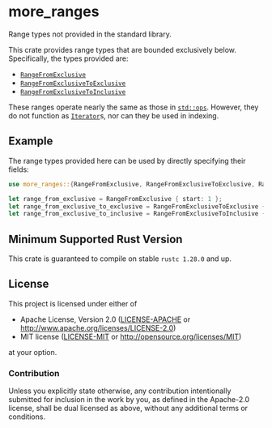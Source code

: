 # more_ranges

Range types not provided in the standard library.

This crate provides range types that are bounded exclusively below. Specifically, the types provided
are:

- [`RangeFromExclusive`](https://docs.rs/more_ranges/*/more_ranges/struct.RangeFromExclusive.html)
- [`RangeFromExclusiveToExclusive`](https://docs.rs/more_ranges/*/more_ranges/struct.RangeFromExclusiveToExclusive.html)
- [`RangeFromExclusiveToInclusive`](https://docs.rs/more_ranges/*/more_ranges/struct.RangeFromExclusiveToInclusive.html)

These ranges operate nearly the same as those in
[`std::ops`](https://doc.rust-lang.org/std/ops/index.html). However, they do not function as
[`Iterator`](https://doc.rust-lang.org/std/iter/trait.Iterator.html)s, nor can they be used in
indexing.

## Example
The range types provided here can be used by directly specifying their fields:

```rust
use more_ranges::{RangeFromExclusive, RangeFromExclusiveToExclusive, RangeFromExclusiveToInclusive};

let range_from_exclusive = RangeFromExclusive { start: 1 };
let range_from_exclusive_to_exclusive = RangeFromExclusiveToExclusive { start: 1, end: 4 };
let range_from_exclusive_to_inclusive = RangeFromExclusiveToInclusive { start: 1, end: 4 };
```

## Minimum Supported Rust Version
This crate is guaranteed to compile on stable `rustc 1.28.0` and up.

## License
This project is licensed under either of

* Apache License, Version 2.0
([LICENSE-APACHE](https://github.com/Anders429/nested_containment_list/blob/HEAD/LICENSE-APACHE) or
http://www.apache.org/licenses/LICENSE-2.0)
* MIT license
([LICENSE-MIT](https://github.com/Anders429/nested_containment_list/blob/HEAD/LICENSE-MIT) or
http://opensource.org/licenses/MIT)

at your option.

### Contribution
Unless you explicitly state otherwise, any contribution intentionally submitted for inclusion in the work by you, as defined in the Apache-2.0 license, shall be dual licensed as above, without any additional terms or conditions.
